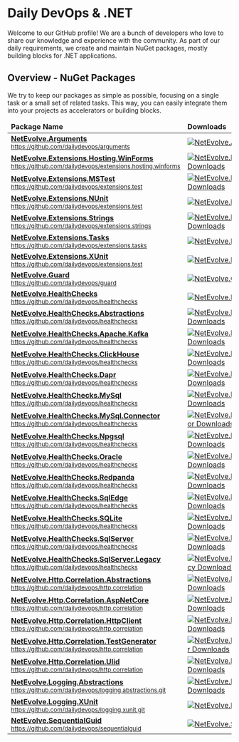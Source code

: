 # Daily DevOps & .NET

Welcome to our GitHub profile! We are a bunch of developers who love to share our knowledge and experience with the community. As part of our daily requirements, we create and maintain NuGet packages, mostly building blocks for .NET applications.

## Overview - NuGet Packages

We try to keep our packages as simple as possible, focusing on a single task or a small set of related tasks. This way, you can easily integrate them into your projects as accelerators or building blocks.

<!-- packages:start -->
<table>
  <thead>
    <tr>
      <td><b>Package Name</b></td>
      <td><b>Downloads</b></td>
      <td><b>Version</b></td>
    </tr>
  </thead>
  <tbody>
    <tr>
      <td>
        <a href="https://www.nuget.org/packages/NetEvolve.Arguments/"><b>NetEvolve.Arguments</b></a><br/>
        <sup><a href="https://github.com/dailydevops/arguments">https://github.com/dailydevops/arguments</a></sup>
      </td>
      <td>
      <a href="https://www.nuget.org/packages/NetEvolve.Arguments/">
        <img src="https://img.shields.io/nuget/dt/NetEvolve.Arguments?logo=nuget" alt="NetEvolve.Arguments Downloads" />
      </a>
      </td>
      <td>
        <a href="https://www.nuget.org/packages/NetEvolve.Arguments/">
          <img src="https://img.shields.io/nuget/v/NetEvolve.Arguments?logo=nuget" alt="NetEvolve.Arguments Version" />
        </a>
      </td>
    </tr>    <tr>
      <td>
        <a href="https://www.nuget.org/packages/NetEvolve.Extensions.Hosting.WinForms/"><b>NetEvolve.Extensions.Hosting.WinForms</b></a><br/>
        <sup><a href="https://github.com/dailydevops/extensions.hosting.winforms">https://github.com/dailydevops/extensions.hosting.winforms</a></sup>
      </td>
      <td>
      <a href="https://www.nuget.org/packages/NetEvolve.Extensions.Hosting.WinForms/">
        <img src="https://img.shields.io/nuget/dt/NetEvolve.Extensions.Hosting.WinForms?logo=nuget" alt="NetEvolve.Extensions.Hosting.WinForms Downloads" />
      </a>
      </td>
      <td>
        <a href="https://www.nuget.org/packages/NetEvolve.Extensions.Hosting.WinForms/">
          <img src="https://img.shields.io/nuget/v/NetEvolve.Extensions.Hosting.WinForms?logo=nuget" alt="NetEvolve.Extensions.Hosting.WinForms Version" />
        </a>
      </td>
    </tr>    <tr>
      <td>
        <a href="https://www.nuget.org/packages/NetEvolve.Extensions.MSTest/"><b>NetEvolve.Extensions.MSTest</b></a><br/>
        <sup><a href="https://github.com/dailydevops/extensions.test">https://github.com/dailydevops/extensions.test</a></sup>
      </td>
      <td>
      <a href="https://www.nuget.org/packages/NetEvolve.Extensions.MSTest/">
        <img src="https://img.shields.io/nuget/dt/NetEvolve.Extensions.MSTest?logo=nuget" alt="NetEvolve.Extensions.MSTest Downloads" />
      </a>
      </td>
      <td>
        <a href="https://www.nuget.org/packages/NetEvolve.Extensions.MSTest/">
          <img src="https://img.shields.io/nuget/v/NetEvolve.Extensions.MSTest?logo=nuget" alt="NetEvolve.Extensions.MSTest Version" />
        </a>
      </td>
    </tr>    <tr>
      <td>
        <a href="https://www.nuget.org/packages/NetEvolve.Extensions.NUnit/"><b>NetEvolve.Extensions.NUnit</b></a><br/>
        <sup><a href="https://github.com/dailydevops/extensions.test">https://github.com/dailydevops/extensions.test</a></sup>
      </td>
      <td>
      <a href="https://www.nuget.org/packages/NetEvolve.Extensions.NUnit/">
        <img src="https://img.shields.io/nuget/dt/NetEvolve.Extensions.NUnit?logo=nuget" alt="NetEvolve.Extensions.NUnit Downloads" />
      </a>
      </td>
      <td>
        <a href="https://www.nuget.org/packages/NetEvolve.Extensions.NUnit/">
          <img src="https://img.shields.io/nuget/v/NetEvolve.Extensions.NUnit?logo=nuget" alt="NetEvolve.Extensions.NUnit Version" />
        </a>
      </td>
    </tr>    <tr>
      <td>
        <a href="https://www.nuget.org/packages/NetEvolve.Extensions.Strings/"><b>NetEvolve.Extensions.Strings</b></a><br/>
        <sup><a href="https://github.com/dailydevops/extensions.strings">https://github.com/dailydevops/extensions.strings</a></sup>
      </td>
      <td>
      <a href="https://www.nuget.org/packages/NetEvolve.Extensions.Strings/">
        <img src="https://img.shields.io/nuget/dt/NetEvolve.Extensions.Strings?logo=nuget" alt="NetEvolve.Extensions.Strings Downloads" />
      </a>
      </td>
      <td>
        <a href="https://www.nuget.org/packages/NetEvolve.Extensions.Strings/">
          <img src="https://img.shields.io/nuget/v/NetEvolve.Extensions.Strings?logo=nuget" alt="NetEvolve.Extensions.Strings Version" />
        </a>
      </td>
    </tr>    <tr>
      <td>
        <a href="https://www.nuget.org/packages/NetEvolve.Extensions.Tasks/"><b>NetEvolve.Extensions.Tasks</b></a><br/>
        <sup><a href="https://github.com/dailydevops/extensions.tasks">https://github.com/dailydevops/extensions.tasks</a></sup>
      </td>
      <td>
      <a href="https://www.nuget.org/packages/NetEvolve.Extensions.Tasks/">
        <img src="https://img.shields.io/nuget/dt/NetEvolve.Extensions.Tasks?logo=nuget" alt="NetEvolve.Extensions.Tasks Downloads" />
      </a>
      </td>
      <td>
        <a href="https://www.nuget.org/packages/NetEvolve.Extensions.Tasks/">
          <img src="https://img.shields.io/nuget/v/NetEvolve.Extensions.Tasks?logo=nuget" alt="NetEvolve.Extensions.Tasks Version" />
        </a>
      </td>
    </tr>    <tr>
      <td>
        <a href="https://www.nuget.org/packages/NetEvolve.Extensions.XUnit/"><b>NetEvolve.Extensions.XUnit</b></a><br/>
        <sup><a href="https://github.com/dailydevops/extensions.test">https://github.com/dailydevops/extensions.test</a></sup>
      </td>
      <td>
      <a href="https://www.nuget.org/packages/NetEvolve.Extensions.XUnit/">
        <img src="https://img.shields.io/nuget/dt/NetEvolve.Extensions.XUnit?logo=nuget" alt="NetEvolve.Extensions.XUnit Downloads" />
      </a>
      </td>
      <td>
        <a href="https://www.nuget.org/packages/NetEvolve.Extensions.XUnit/">
          <img src="https://img.shields.io/nuget/v/NetEvolve.Extensions.XUnit?logo=nuget" alt="NetEvolve.Extensions.XUnit Version" />
        </a>
      </td>
    </tr>    <tr>
      <td>
        <a href="https://www.nuget.org/packages/NetEvolve.Guard/"><b>NetEvolve.Guard</b></a><br/>
        <sup><a href="https://github.com/dailydevops/guard">https://github.com/dailydevops/guard</a></sup>
      </td>
      <td>
      <a href="https://www.nuget.org/packages/NetEvolve.Guard/">
        <img src="https://img.shields.io/nuget/dt/NetEvolve.Guard?logo=nuget" alt="NetEvolve.Guard Downloads" />
      </a>
      </td>
      <td>
        <a href="https://www.nuget.org/packages/NetEvolve.Guard/">
          <img src="https://img.shields.io/nuget/v/NetEvolve.Guard?logo=nuget" alt="NetEvolve.Guard Version" />
        </a>
      </td>
    </tr>    <tr>
      <td>
        <a href="https://www.nuget.org/packages/NetEvolve.HealthChecks/"><b>NetEvolve.HealthChecks</b></a><br/>
        <sup><a href="https://github.com/dailydevops/healthchecks">https://github.com/dailydevops/healthchecks</a></sup>
      </td>
      <td>
      <a href="https://www.nuget.org/packages/NetEvolve.HealthChecks/">
        <img src="https://img.shields.io/nuget/dt/NetEvolve.HealthChecks?logo=nuget" alt="NetEvolve.HealthChecks Downloads" />
      </a>
      </td>
      <td>
        <a href="https://www.nuget.org/packages/NetEvolve.HealthChecks/">
          <img src="https://img.shields.io/nuget/v/NetEvolve.HealthChecks?logo=nuget" alt="NetEvolve.HealthChecks Version" />
        </a>
      </td>
    </tr>    <tr>
      <td>
        <a href="https://www.nuget.org/packages/NetEvolve.HealthChecks.Abstractions/"><b>NetEvolve.HealthChecks.Abstractions</b></a><br/>
        <sup><a href="https://github.com/dailydevops/healthchecks">https://github.com/dailydevops/healthchecks</a></sup>
      </td>
      <td>
      <a href="https://www.nuget.org/packages/NetEvolve.HealthChecks.Abstractions/">
        <img src="https://img.shields.io/nuget/dt/NetEvolve.HealthChecks.Abstractions?logo=nuget" alt="NetEvolve.HealthChecks.Abstractions Downloads" />
      </a>
      </td>
      <td>
        <a href="https://www.nuget.org/packages/NetEvolve.HealthChecks.Abstractions/">
          <img src="https://img.shields.io/nuget/v/NetEvolve.HealthChecks.Abstractions?logo=nuget" alt="NetEvolve.HealthChecks.Abstractions Version" />
        </a>
      </td>
    </tr>    <tr>
      <td>
        <a href="https://www.nuget.org/packages/NetEvolve.HealthChecks.Apache.Kafka/"><b>NetEvolve.HealthChecks.Apache.Kafka</b></a><br/>
        <sup><a href="https://github.com/dailydevops/healthchecks">https://github.com/dailydevops/healthchecks</a></sup>
      </td>
      <td>
      <a href="https://www.nuget.org/packages/NetEvolve.HealthChecks.Apache.Kafka/">
        <img src="https://img.shields.io/nuget/dt/NetEvolve.HealthChecks.Apache.Kafka?logo=nuget" alt="NetEvolve.HealthChecks.Apache.Kafka Downloads" />
      </a>
      </td>
      <td>
        <a href="https://www.nuget.org/packages/NetEvolve.HealthChecks.Apache.Kafka/">
          <img src="https://img.shields.io/nuget/v/NetEvolve.HealthChecks.Apache.Kafka?logo=nuget" alt="NetEvolve.HealthChecks.Apache.Kafka Version" />
        </a>
      </td>
    </tr>    <tr>
      <td>
        <a href="https://www.nuget.org/packages/NetEvolve.HealthChecks.ClickHouse/"><b>NetEvolve.HealthChecks.ClickHouse</b></a><br/>
        <sup><a href="https://github.com/dailydevops/healthchecks">https://github.com/dailydevops/healthchecks</a></sup>
      </td>
      <td>
      <a href="https://www.nuget.org/packages/NetEvolve.HealthChecks.ClickHouse/">
        <img src="https://img.shields.io/nuget/dt/NetEvolve.HealthChecks.ClickHouse?logo=nuget" alt="NetEvolve.HealthChecks.ClickHouse Downloads" />
      </a>
      </td>
      <td>
        <a href="https://www.nuget.org/packages/NetEvolve.HealthChecks.ClickHouse/">
          <img src="https://img.shields.io/nuget/v/NetEvolve.HealthChecks.ClickHouse?logo=nuget" alt="NetEvolve.HealthChecks.ClickHouse Version" />
        </a>
      </td>
    </tr>    <tr>
      <td>
        <a href="https://www.nuget.org/packages/NetEvolve.HealthChecks.Dapr/"><b>NetEvolve.HealthChecks.Dapr</b></a><br/>
        <sup><a href="https://github.com/dailydevops/healthchecks">https://github.com/dailydevops/healthchecks</a></sup>
      </td>
      <td>
      <a href="https://www.nuget.org/packages/NetEvolve.HealthChecks.Dapr/">
        <img src="https://img.shields.io/nuget/dt/NetEvolve.HealthChecks.Dapr?logo=nuget" alt="NetEvolve.HealthChecks.Dapr Downloads" />
      </a>
      </td>
      <td>
        <a href="https://www.nuget.org/packages/NetEvolve.HealthChecks.Dapr/">
          <img src="https://img.shields.io/nuget/v/NetEvolve.HealthChecks.Dapr?logo=nuget" alt="NetEvolve.HealthChecks.Dapr Version" />
        </a>
      </td>
    </tr>    <tr>
      <td>
        <a href="https://www.nuget.org/packages/NetEvolve.HealthChecks.MySql/"><b>NetEvolve.HealthChecks.MySql</b></a><br/>
        <sup><a href="https://github.com/dailydevops/healthchecks">https://github.com/dailydevops/healthchecks</a></sup>
      </td>
      <td>
      <a href="https://www.nuget.org/packages/NetEvolve.HealthChecks.MySql/">
        <img src="https://img.shields.io/nuget/dt/NetEvolve.HealthChecks.MySql?logo=nuget" alt="NetEvolve.HealthChecks.MySql Downloads" />
      </a>
      </td>
      <td>
        <a href="https://www.nuget.org/packages/NetEvolve.HealthChecks.MySql/">
          <img src="https://img.shields.io/nuget/v/NetEvolve.HealthChecks.MySql?logo=nuget" alt="NetEvolve.HealthChecks.MySql Version" />
        </a>
      </td>
    </tr>    <tr>
      <td>
        <a href="https://www.nuget.org/packages/NetEvolve.HealthChecks.MySql.Connector/"><b>NetEvolve.HealthChecks.MySql.Connector</b></a><br/>
        <sup><a href="https://github.com/dailydevops/healthchecks">https://github.com/dailydevops/healthchecks</a></sup>
      </td>
      <td>
      <a href="https://www.nuget.org/packages/NetEvolve.HealthChecks.MySql.Connector/">
        <img src="https://img.shields.io/nuget/dt/NetEvolve.HealthChecks.MySql.Connector?logo=nuget" alt="NetEvolve.HealthChecks.MySql.Connector Downloads" />
      </a>
      </td>
      <td>
        <a href="https://www.nuget.org/packages/NetEvolve.HealthChecks.MySql.Connector/">
          <img src="https://img.shields.io/nuget/v/NetEvolve.HealthChecks.MySql.Connector?logo=nuget" alt="NetEvolve.HealthChecks.MySql.Connector Version" />
        </a>
      </td>
    </tr>    <tr>
      <td>
        <a href="https://www.nuget.org/packages/NetEvolve.HealthChecks.Npgsql/"><b>NetEvolve.HealthChecks.Npgsql</b></a><br/>
        <sup><a href="https://github.com/dailydevops/healthchecks">https://github.com/dailydevops/healthchecks</a></sup>
      </td>
      <td>
      <a href="https://www.nuget.org/packages/NetEvolve.HealthChecks.Npgsql/">
        <img src="https://img.shields.io/nuget/dt/NetEvolve.HealthChecks.Npgsql?logo=nuget" alt="NetEvolve.HealthChecks.Npgsql Downloads" />
      </a>
      </td>
      <td>
        <a href="https://www.nuget.org/packages/NetEvolve.HealthChecks.Npgsql/">
          <img src="https://img.shields.io/nuget/v/NetEvolve.HealthChecks.Npgsql?logo=nuget" alt="NetEvolve.HealthChecks.Npgsql Version" />
        </a>
      </td>
    </tr>    <tr>
      <td>
        <a href="https://www.nuget.org/packages/NetEvolve.HealthChecks.Oracle/"><b>NetEvolve.HealthChecks.Oracle</b></a><br/>
        <sup><a href="https://github.com/dailydevops/healthchecks">https://github.com/dailydevops/healthchecks</a></sup>
      </td>
      <td>
      <a href="https://www.nuget.org/packages/NetEvolve.HealthChecks.Oracle/">
        <img src="https://img.shields.io/nuget/dt/NetEvolve.HealthChecks.Oracle?logo=nuget" alt="NetEvolve.HealthChecks.Oracle Downloads" />
      </a>
      </td>
      <td>
        <a href="https://www.nuget.org/packages/NetEvolve.HealthChecks.Oracle/">
          <img src="https://img.shields.io/nuget/v/NetEvolve.HealthChecks.Oracle?logo=nuget" alt="NetEvolve.HealthChecks.Oracle Version" />
        </a>
      </td>
    </tr>    <tr>
      <td>
        <a href="https://www.nuget.org/packages/NetEvolve.HealthChecks.Redpanda/"><b>NetEvolve.HealthChecks.Redpanda</b></a><br/>
        <sup><a href="https://github.com/dailydevops/healthchecks">https://github.com/dailydevops/healthchecks</a></sup>
      </td>
      <td>
      <a href="https://www.nuget.org/packages/NetEvolve.HealthChecks.Redpanda/">
        <img src="https://img.shields.io/nuget/dt/NetEvolve.HealthChecks.Redpanda?logo=nuget" alt="NetEvolve.HealthChecks.Redpanda Downloads" />
      </a>
      </td>
      <td>
        <a href="https://www.nuget.org/packages/NetEvolve.HealthChecks.Redpanda/">
          <img src="https://img.shields.io/nuget/v/NetEvolve.HealthChecks.Redpanda?logo=nuget" alt="NetEvolve.HealthChecks.Redpanda Version" />
        </a>
      </td>
    </tr>    <tr>
      <td>
        <a href="https://www.nuget.org/packages/NetEvolve.HealthChecks.SqlEdge/"><b>NetEvolve.HealthChecks.SqlEdge</b></a><br/>
        <sup><a href="https://github.com/dailydevops/healthchecks">https://github.com/dailydevops/healthchecks</a></sup>
      </td>
      <td>
      <a href="https://www.nuget.org/packages/NetEvolve.HealthChecks.SqlEdge/">
        <img src="https://img.shields.io/nuget/dt/NetEvolve.HealthChecks.SqlEdge?logo=nuget" alt="NetEvolve.HealthChecks.SqlEdge Downloads" />
      </a>
      </td>
      <td>
        <a href="https://www.nuget.org/packages/NetEvolve.HealthChecks.SqlEdge/">
          <img src="https://img.shields.io/nuget/v/NetEvolve.HealthChecks.SqlEdge?logo=nuget" alt="NetEvolve.HealthChecks.SqlEdge Version" />
        </a>
      </td>
    </tr>    <tr>
      <td>
        <a href="https://www.nuget.org/packages/NetEvolve.HealthChecks.SQLite/"><b>NetEvolve.HealthChecks.SQLite</b></a><br/>
        <sup><a href="https://github.com/dailydevops/healthchecks">https://github.com/dailydevops/healthchecks</a></sup>
      </td>
      <td>
      <a href="https://www.nuget.org/packages/NetEvolve.HealthChecks.SQLite/">
        <img src="https://img.shields.io/nuget/dt/NetEvolve.HealthChecks.SQLite?logo=nuget" alt="NetEvolve.HealthChecks.SQLite Downloads" />
      </a>
      </td>
      <td>
        <a href="https://www.nuget.org/packages/NetEvolve.HealthChecks.SQLite/">
          <img src="https://img.shields.io/nuget/v/NetEvolve.HealthChecks.SQLite?logo=nuget" alt="NetEvolve.HealthChecks.SQLite Version" />
        </a>
      </td>
    </tr>    <tr>
      <td>
        <a href="https://www.nuget.org/packages/NetEvolve.HealthChecks.SqlServer/"><b>NetEvolve.HealthChecks.SqlServer</b></a><br/>
        <sup><a href="https://github.com/dailydevops/healthchecks">https://github.com/dailydevops/healthchecks</a></sup>
      </td>
      <td>
      <a href="https://www.nuget.org/packages/NetEvolve.HealthChecks.SqlServer/">
        <img src="https://img.shields.io/nuget/dt/NetEvolve.HealthChecks.SqlServer?logo=nuget" alt="NetEvolve.HealthChecks.SqlServer Downloads" />
      </a>
      </td>
      <td>
        <a href="https://www.nuget.org/packages/NetEvolve.HealthChecks.SqlServer/">
          <img src="https://img.shields.io/nuget/v/NetEvolve.HealthChecks.SqlServer?logo=nuget" alt="NetEvolve.HealthChecks.SqlServer Version" />
        </a>
      </td>
    </tr>    <tr>
      <td>
        <a href="https://www.nuget.org/packages/NetEvolve.HealthChecks.SqlServer.Legacy/"><b>NetEvolve.HealthChecks.SqlServer.Legacy</b></a><br/>
        <sup><a href="https://github.com/dailydevops/healthchecks">https://github.com/dailydevops/healthchecks</a></sup>
      </td>
      <td>
      <a href="https://www.nuget.org/packages/NetEvolve.HealthChecks.SqlServer.Legacy/">
        <img src="https://img.shields.io/nuget/dt/NetEvolve.HealthChecks.SqlServer.Legacy?logo=nuget" alt="NetEvolve.HealthChecks.SqlServer.Legacy Downloads" />
      </a>
      </td>
      <td>
        <a href="https://www.nuget.org/packages/NetEvolve.HealthChecks.SqlServer.Legacy/">
          <img src="https://img.shields.io/nuget/v/NetEvolve.HealthChecks.SqlServer.Legacy?logo=nuget" alt="NetEvolve.HealthChecks.SqlServer.Legacy Version" />
        </a>
      </td>
    </tr>    <tr>
      <td>
        <a href="https://www.nuget.org/packages/NetEvolve.Http.Correlation.Abstractions/"><b>NetEvolve.Http.Correlation.Abstractions</b></a><br/>
        <sup><a href="https://github.com/dailydevops/http.correlation">https://github.com/dailydevops/http.correlation</a></sup>
      </td>
      <td>
      <a href="https://www.nuget.org/packages/NetEvolve.Http.Correlation.Abstractions/">
        <img src="https://img.shields.io/nuget/dt/NetEvolve.Http.Correlation.Abstractions?logo=nuget" alt="NetEvolve.Http.Correlation.Abstractions Downloads" />
      </a>
      </td>
      <td>
        <a href="https://www.nuget.org/packages/NetEvolve.Http.Correlation.Abstractions/">
          <img src="https://img.shields.io/nuget/v/NetEvolve.Http.Correlation.Abstractions?logo=nuget" alt="NetEvolve.Http.Correlation.Abstractions Version" />
        </a>
      </td>
    </tr>    <tr>
      <td>
        <a href="https://www.nuget.org/packages/NetEvolve.Http.Correlation.AspNetCore/"><b>NetEvolve.Http.Correlation.AspNetCore</b></a><br/>
        <sup><a href="https://github.com/dailydevops/http.correlation">https://github.com/dailydevops/http.correlation</a></sup>
      </td>
      <td>
      <a href="https://www.nuget.org/packages/NetEvolve.Http.Correlation.AspNetCore/">
        <img src="https://img.shields.io/nuget/dt/NetEvolve.Http.Correlation.AspNetCore?logo=nuget" alt="NetEvolve.Http.Correlation.AspNetCore Downloads" />
      </a>
      </td>
      <td>
        <a href="https://www.nuget.org/packages/NetEvolve.Http.Correlation.AspNetCore/">
          <img src="https://img.shields.io/nuget/v/NetEvolve.Http.Correlation.AspNetCore?logo=nuget" alt="NetEvolve.Http.Correlation.AspNetCore Version" />
        </a>
      </td>
    </tr>    <tr>
      <td>
        <a href="https://www.nuget.org/packages/NetEvolve.Http.Correlation.HttpClient/"><b>NetEvolve.Http.Correlation.HttpClient</b></a><br/>
        <sup><a href="https://github.com/dailydevops/http.correlation">https://github.com/dailydevops/http.correlation</a></sup>
      </td>
      <td>
      <a href="https://www.nuget.org/packages/NetEvolve.Http.Correlation.HttpClient/">
        <img src="https://img.shields.io/nuget/dt/NetEvolve.Http.Correlation.HttpClient?logo=nuget" alt="NetEvolve.Http.Correlation.HttpClient Downloads" />
      </a>
      </td>
      <td>
        <a href="https://www.nuget.org/packages/NetEvolve.Http.Correlation.HttpClient/">
          <img src="https://img.shields.io/nuget/v/NetEvolve.Http.Correlation.HttpClient?logo=nuget" alt="NetEvolve.Http.Correlation.HttpClient Version" />
        </a>
      </td>
    </tr>    <tr>
      <td>
        <a href="https://www.nuget.org/packages/NetEvolve.Http.Correlation.TestGenerator/"><b>NetEvolve.Http.Correlation.TestGenerator</b></a><br/>
        <sup><a href="https://github.com/dailydevops/http.correlation">https://github.com/dailydevops/http.correlation</a></sup>
      </td>
      <td>
      <a href="https://www.nuget.org/packages/NetEvolve.Http.Correlation.TestGenerator/">
        <img src="https://img.shields.io/nuget/dt/NetEvolve.Http.Correlation.TestGenerator?logo=nuget" alt="NetEvolve.Http.Correlation.TestGenerator Downloads" />
      </a>
      </td>
      <td>
        <a href="https://www.nuget.org/packages/NetEvolve.Http.Correlation.TestGenerator/">
          <img src="https://img.shields.io/nuget/v/NetEvolve.Http.Correlation.TestGenerator?logo=nuget" alt="NetEvolve.Http.Correlation.TestGenerator Version" />
        </a>
      </td>
    </tr>    <tr>
      <td>
        <a href="https://www.nuget.org/packages/NetEvolve.Http.Correlation.Ulid/"><b>NetEvolve.Http.Correlation.Ulid</b></a><br/>
        <sup><a href="https://github.com/dailydevops/http.correlation">https://github.com/dailydevops/http.correlation</a></sup>
      </td>
      <td>
      <a href="https://www.nuget.org/packages/NetEvolve.Http.Correlation.Ulid/">
        <img src="https://img.shields.io/nuget/dt/NetEvolve.Http.Correlation.Ulid?logo=nuget" alt="NetEvolve.Http.Correlation.Ulid Downloads" />
      </a>
      </td>
      <td>
        <a href="https://www.nuget.org/packages/NetEvolve.Http.Correlation.Ulid/">
          <img src="https://img.shields.io/nuget/v/NetEvolve.Http.Correlation.Ulid?logo=nuget" alt="NetEvolve.Http.Correlation.Ulid Version" />
        </a>
      </td>
    </tr>    <tr>
      <td>
        <a href="https://www.nuget.org/packages/NetEvolve.Logging.Abstractions/"><b>NetEvolve.Logging.Abstractions</b></a><br/>
        <sup><a href="https://github.com/dailydevops/logging.abstractions.git">https://github.com/dailydevops/logging.abstractions.git</a></sup>
      </td>
      <td>
      <a href="https://www.nuget.org/packages/NetEvolve.Logging.Abstractions/">
        <img src="https://img.shields.io/nuget/dt/NetEvolve.Logging.Abstractions?logo=nuget" alt="NetEvolve.Logging.Abstractions Downloads" />
      </a>
      </td>
      <td>
        <a href="https://www.nuget.org/packages/NetEvolve.Logging.Abstractions/">
          <img src="https://img.shields.io/nuget/v/NetEvolve.Logging.Abstractions?logo=nuget" alt="NetEvolve.Logging.Abstractions Version" />
        </a>
      </td>
    </tr>    <tr>
      <td>
        <a href="https://www.nuget.org/packages/NetEvolve.Logging.XUnit/"><b>NetEvolve.Logging.XUnit</b></a><br/>
        <sup><a href="https://github.com/dailydevops/logging.xunit.git">https://github.com/dailydevops/logging.xunit.git</a></sup>
      </td>
      <td>
      <a href="https://www.nuget.org/packages/NetEvolve.Logging.XUnit/">
        <img src="https://img.shields.io/nuget/dt/NetEvolve.Logging.XUnit?logo=nuget" alt="NetEvolve.Logging.XUnit Downloads" />
      </a>
      </td>
      <td>
        <a href="https://www.nuget.org/packages/NetEvolve.Logging.XUnit/">
          <img src="https://img.shields.io/nuget/v/NetEvolve.Logging.XUnit?logo=nuget" alt="NetEvolve.Logging.XUnit Version" />
        </a>
      </td>
    </tr>    <tr>
      <td>
        <a href="https://www.nuget.org/packages/NetEvolve.SequentialGuid/"><b>NetEvolve.SequentialGuid</b></a><br/>
        <sup><a href="https://github.com/dailydevops/sequentialguid">https://github.com/dailydevops/sequentialguid</a></sup>
      </td>
      <td>
      <a href="https://www.nuget.org/packages/NetEvolve.SequentialGuid/">
        <img src="https://img.shields.io/nuget/dt/NetEvolve.SequentialGuid?logo=nuget" alt="NetEvolve.SequentialGuid Downloads" />
      </a>
      </td>
      <td>
        <a href="https://www.nuget.org/packages/NetEvolve.SequentialGuid/">
          <img src="https://img.shields.io/nuget/v/NetEvolve.SequentialGuid?logo=nuget" alt="NetEvolve.SequentialGuid Version" />
        </a>
      </td>
    </tr>  </tbody>
</table>
<!-- packages:end -->